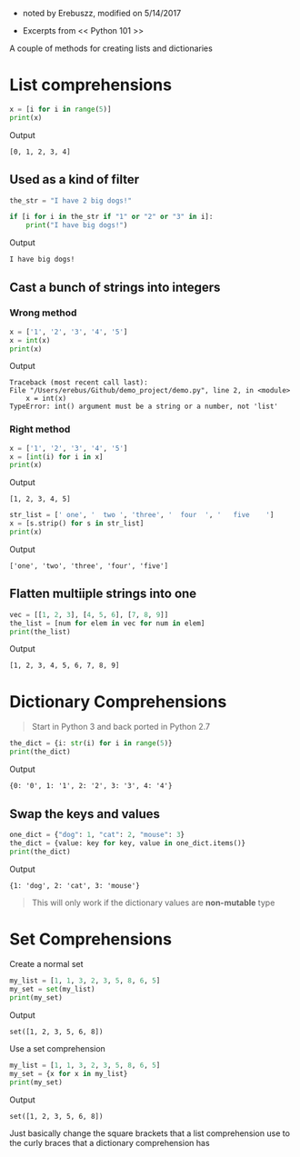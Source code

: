 * noted by Erebuszz, modified on 5/14/2017

* Excerpts from << Python 101 >>

A couple of methods for creating lists and dictionaries

# List comprehensions

```python
x = [i for i in range(5)]
print(x)
```
Output

    [0, 1, 2, 3, 4]

## Used as a kind of filter

```python
the_str = "I have 2 big dogs!"

if [i for i in the_str if "1" or "2" or "3" in i]:
    print("I have big dogs!")
```
Output

    I have big dogs!

## Cast a bunch of strings into integers

### Wrong method

```python
x = ['1', '2', '3', '4', '5']
x = int(x)
print(x)
```
Output

    Traceback (most recent call last):
    File "/Users/erebus/Github/demo_project/demo.py", line 2, in <module>
        x = int(x)
    TypeError: int() argument must be a string or a number, not 'list'

### Right method

```python
x = ['1', '2', '3', '4', '5']
x = [int(i) for i in x]
print(x)
```
Output

    [1, 2, 3, 4, 5]

```python
str_list = [' one', '  two ', 'three', '  four  ', '   five    ']
x = [s.strip() for s in str_list]
print(x)
```
Output

    ['one', 'two', 'three', 'four', 'five']

## Flatten multiiple strings into one

```python
vec = [[1, 2, 3], [4, 5, 6], [7, 8, 9]]
the_list = [num for elem in vec for num in elem]
print(the_list)
```
Output

    [1, 2, 3, 4, 5, 6, 7, 8, 9]

# Dictionary Comprehensions

> Start in Python 3 and back ported in Python 2.7

```python
the_dict = {i: str(i) for i in range(5)}
print(the_dict)
```
Output

    {0: '0', 1: '1', 2: '2', 3: '3', 4: '4'}

## Swap the keys and values

```python
one_dict = {"dog": 1, "cat": 2, "mouse": 3}
the_dict = {value: key for key, value in one_dict.items()}
print(the_dict)
```
Output

    {1: 'dog', 2: 'cat', 3: 'mouse'}

> This will only work if the dictionary values are <b>non-mutable</b> type

# Set Comprehensions

Create a normal set

```python
my_list = [1, 1, 3, 2, 3, 5, 8, 6, 5]
my_set = set(my_list)
print(my_set)
```
Output

    set([1, 2, 3, 5, 6, 8])

Use a set comprehension

```python
my_list = [1, 1, 3, 2, 3, 5, 8, 6, 5]
my_set = {x for x in my_list}
print(my_set)
```
Output

    set([1, 2, 3, 5, 6, 8])

Just basically change the square brackets that a list comprehension use to the curly braces that a dictionary comprehension has